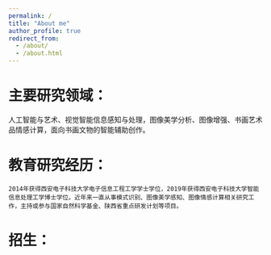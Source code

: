 ```yaml
---
permalink: /
title: "About me"
author_profile: true
redirect_from: 
  - /about/
  - /about.html
---
```



主要研究领域：
============
   人工智能与艺术、视觉智能信息感知与处理，图像美学分析、图像增强、书画艺术品情感计算，面向书画文物的智能辅助创作。

教育研究经历：
============
    2014年获得西安电子科技大学电子信息工程工学学士学位，2019年获得西安电子科技大学智能信息处理工学博士学位。近年来一直从事模式识别、图像美学感知、图像情感计算相关研究工作，主持或参与国家自然科学基金、陕西省重点研发计划等项目。

招生：
============

    
